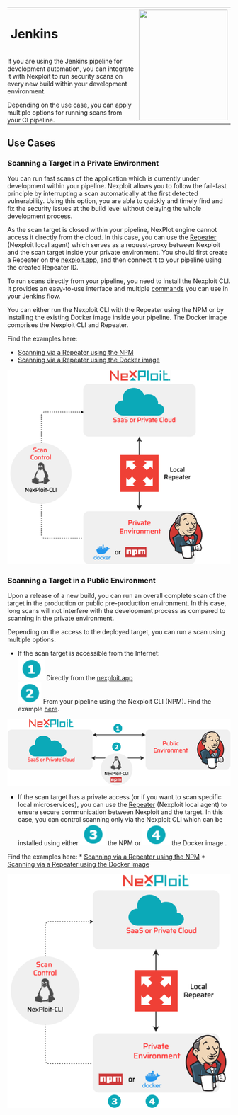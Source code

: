 <table id="integrations" >
  <tr>
    <td width="70%">
      <h1>Jenkins</h1>
    </td>
    <td width="30%" style="text-align:center" rowspan="3">
      <img src="guide/pipeline-integration/pipe-management/media/jenkins/jenkins-new-logo.png" width="200" height="250"></img>
    </td>
  </tr>
  <tr>
    <td style="text-align:left;vertical-align:text-top;padding:0px">
    <p>If you are using the Jenkins pipeline for development automation, you can integrate it with Nexploit to run security scans on every new build within your development environment.</p>
    Depending on the use case, you can apply multiple options for running scans from your CI pipeline. 
    </td>
  </tr>
</table>

## Use Cases <!-- {docsify-ignore} -->
### Scanning a Target in a Private Environment
You can run fast scans of the application which is currently under development within your pipeline. Nexploit allows you to follow the fail-fast principle by interrupting a scan automatically at the first detected vulnerability. Using this option, you are able to quickly and timely find and fix the security issues at the build level without delaying the whole development process.

As the scan target is closed within your pipeline, NexPlot engine cannot access it directly from the cloud. In this case, you can use the [Repeater](/guide/introduction/deployment-onprem.md) (Nexploit local agent) which serves as a request-proxy between Nexploit and the scan target inside your private environment.  You should first create a Repeater on the [nexploit.app](https://nexploit.app), and then connect it to your pipeline using <br> the created Repeater ID. 

To run scans directly from your pipeline, you need to install the Nexploit CLI. It provides an easy-to-use interface and multiple [commands](guide/np-cli/command-list.md) you can use in your Jenkins flow. 

You can either run the Nexploit CLI with the Repeater using the NPM or by installing the existing Docker image inside your pipeline. The Docker image comprises the Nexploit CLI and Repeater. 

  Find the examples here: 
  * [Scanning via a Repeater using the NPM](https://kb.neuralegion.com/#/guide/pipeline-integration/pipe-management/jenkins/examples?id=example-2-scanning-via-a-repeater-using-the-nexploit-cli-npm-installation)
  * [Scanning via a Repeater using the Docker image](https://kb.neuralegion.com/#/guide/pipeline-integration/pipe-management/jenkins/examples?id=example-3-scanning-via-a-repeater-using-the-nexploit-cli-docker-installation)


 ![travis-flow](../media/jenkins/jenkins-flow.png ':size=45%')

 ### Scanning a Target in a Public Environment
 Upon a release of a new build, you can run an overall complete scan of the target in the production or public pre-production environment. In this case, long scans will not interfere with the development process as compared to scanning in the private environment.  

 Depending on the access to the deployed target, you can run a scan using multiple options.
 * If the scan target is accessible from the Internet:<br>
  ![one](../media/travis/1.png ':size=3%') Directly from the [nexploit.app](https://nexploit.app)<br>
  ![two](../media/travis/2.png ':size=3%') From your pipeline using the Nexploit CLI (NPM). Find the example [here](https://kb.neuralegion.com/#/guide/pipeline-integration/pipe-management/jenkins/examples?id=example-1-direct-scanning-using-the-nexploit-cli-npm-installation). 

 ![jenkins-npm](../media/jenkins/jenkins-npm.png ':size=65%')

 * If the scan target has a private access (or if you want to scan specific local microservices), you can use the [Repeater](/guide/introduction/deployment-onprem.md) (Nexploit local agent) to ensure secure communication between Nexploit and the target. In this case, you can control scanning  only via the Nexploit CLI which can be installed using either ![three](../media/travis/3.png ':size=3%') the NPM or ![four](../media/travis/4.png ':size=3%') the Docker image .

  Find the examples here:
      * [Scanning via a Repeater using the NPM](https://kb.neuralegion.com/#/guide/pipeline-integration/pipe-management/jenkins/examples?id=example-2-scanning-via-a-repeater-using-the-nexploit-cli-npm-installation)
      * [Scanning via a Repeater using the Docker image](https://kb.neuralegion.com/#/guide/pipeline-integration/pipe-management/jenkins/examples?id=example-3-scanning-via-a-repeater-using-the-nexploit-cli-docker-installation)

  ![docker-npm](../media/jenkins/docker-npm.png ':size=40%')